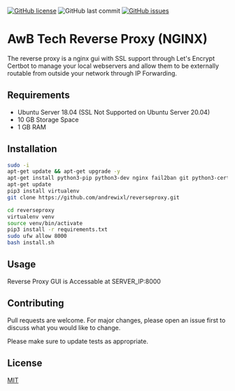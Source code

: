 <a href="https://github.com/andrewixl/reverseproxy/blob/master/LICENSE.txt"><img alt="GitHub license" src="https://img.shields.io/github/license/andrewixl/reverseproxy"></a>
<img alt="GitHub last commit" src="https://img.shields.io/github/last-commit/andrewixl/reverseproxy">
<a href="https://github.com/andrewixl/reverseproxy/issues"><img alt="GitHub issues" src="https://img.shields.io/github/issues/andrewixl/reverseproxy"></a>

# AwB Tech Reverse Proxy (NGINX)
The reverse proxy is a nginx gui with SSL support through Let's Encrypt Certbot to manage your local webservers and allow them to be externally routable from outside your network through IP Forwarding.

## Requirements
 - Ubuntu Server 18.04 (SSL Not Supported on Ubuntu Server 20.04)
 - 10 GB Storage Space
 - 1 GB RAM

## Installation

```bash
sudo -i
apt-get update && apt-get upgrade -y
apt-get install python3-pip python3-dev nginx fail2ban git python3-certbot-nginx -y
apt-get update
pip3 install virtualenv
git clone https://github.com/andrewixl/reverseproxy.git

cd reverseproxy
virtualenv venv
source venv/bin/activate
pip3 install -r requirements.txt
sudo ufw allow 8000
bash install.sh
```

## Usage
Reverse Proxy GUI is Accessable at SERVER_IP:8000

## Contributing
Pull requests are welcome. For major changes, please open an issue first to discuss what you would like to change.

Please make sure to update tests as appropriate.

## License
[MIT](https://choosealicense.com/licenses/mit/)
